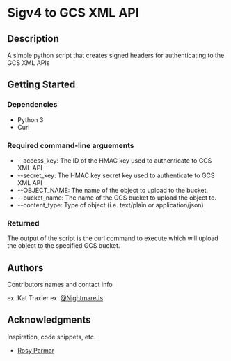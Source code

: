 # Sigv4 to GCS XML API


## Description

A simple python script that creates signed headers for authenticating to the GCS XML APIs

## Getting Started

### Dependencies

- Python 3
- Curl


### Required command-line arguements

* --access_key: The ID of the HMAC key used to authenticate to GCS XML API 
* --secret_key: The HMAC key secret key used to authenticate to GCS XML API 
* --OBJECT_NAME: The name of the object to upload to the bucket.
* --bucket_name: The name of the GCS bucket to upload the object to.
* --content_type: Type of object (i.e. text/plain or application/json)

### Returned

The output of the script is the curl command to execute which will upload the object to the specified GCS bucket.


## Authors

Contributors names and contact info

ex. Kat Traxler 
ex. [@NightmareJs](https://twitter.com/nightmarejs)


## Acknowledgments

Inspiration, code snippets, etc.
* [Rosy Parmar](https://medium.com/@rosyparmar/google-cloud-storage-use-hmac-to-authenticate-requests-to-cloud-storage-aa8ed859be33)